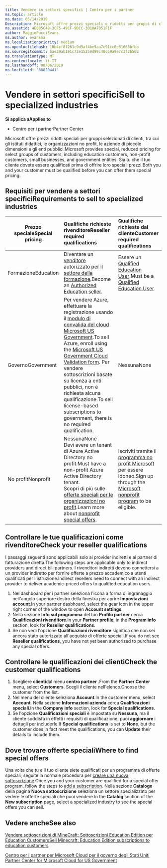 ```yaml
---
title: Vendere in settori specifici | Centro per i partner
ms.topic: article
ms.date: 05/14/2019
Description: Microsoft offre prezzi speciali e ridotti per gruppi di clienti selezionati, inclusi i clienti dell'istruzione, i clienti senza scopo di lucro e gli utenti governativi.
ms.assetid: 4E085C48-3CF5-49CF-9DCC-3D18A7051F1F
author: MaggiePucciEvans
ms.author: evansma
ms.localizationpriority: medium
ms.openlocfilehash: 10b4cf8f261c9d9af4be5aa7c91cc6e81663bfba
ms.sourcegitcommit: bae29ab191c72e15259d99c40c69a9e7c3f2b502
ms.translationtype: MT
ms.contentlocale: it-IT
ms.lasthandoff: 08/06/2019
ms.locfileid: "68820441"
---
```

# <a name="sell-to-specialized-industries"></a><span data-ttu-id="d9296-103">Vendere in settori specifici</span><span class="sxs-lookup"><span data-stu-id="d9296-103">Sell to specialized industries</span></span>

<span data-ttu-id="d9296-104">**Si applica a**</span><span class="sxs-lookup"><span data-stu-id="d9296-104">**Applies to**</span></span>

-  <span data-ttu-id="d9296-105">Centro per i partner</span><span class="sxs-lookup"><span data-stu-id="d9296-105">Partner Center</span></span>

<span data-ttu-id="d9296-106">Microsoft offre prezzi ridotti speciali per gruppi selezionati di clienti, tra cui gli istituti didattici, le organizzazioni no profit, le aziende di piccole dimensioni e gli enti pubblici.</span><span class="sxs-lookup"><span data-stu-id="d9296-106">Microsoft provides special, reduced pricing for select groups of customers, including education customers, non-profit customers, small businesses, and government entities.</span></span> <span data-ttu-id="d9296-107">Sia tu che il tuo cliente dovete essere qualificati prima di offrire loro speciali prezzi.</span><span class="sxs-lookup"><span data-stu-id="d9296-107">Both you and your customer must be qualified before you can offer them special pricing.</span></span> 

## <a name="requirements-to-sell-to-specialized-industries"></a><span data-ttu-id="d9296-108">Requisiti per vendere a settori specifici</span><span class="sxs-lookup"><span data-stu-id="d9296-108">Requirements to sell to specialized industries</span></span>

|<span data-ttu-id="d9296-109">**Prezzo speciale**</span><span class="sxs-lookup"><span data-stu-id="d9296-109">**Special pricing**</span></span>   |<span data-ttu-id="d9296-110">**Qualifiche richieste rivenditore**</span><span class="sxs-lookup"><span data-stu-id="d9296-110">**Reseller required qualifications**</span></span>   |<span data-ttu-id="d9296-111">**Qualifiche richieste dal cliente**</span><span class="sxs-lookup"><span data-stu-id="d9296-111">**Customer required qualifications**</span></span>   |
|----------------------------|:---------------------------------|:------------------------------------------|
|<span data-ttu-id="d9296-112">Formazione</span><span class="sxs-lookup"><span data-stu-id="d9296-112">Education</span></span>   |<span data-ttu-id="d9296-113">Diventare un [venditore autorizzato per il settore della formazione](https://www.mepn.com).</span><span class="sxs-lookup"><span data-stu-id="d9296-113">Become an [Authorized Education seller](https://www.mepn.com).</span></span>   | <span data-ttu-id="d9296-114">Essere un [Qualified Education User](https://www.microsoftvolumelicensing.com/DocumentSearch.aspx?Mode=3&DocumentTypeId=7).</span><span class="sxs-lookup"><span data-stu-id="d9296-114">Must be a [Qualified Education User](https://www.microsoftvolumelicensing.com/DocumentSearch.aspx?Mode=3&DocumentTypeId=7).</span></span>   |
|<span data-ttu-id="d9296-115">Governo</span><span class="sxs-lookup"><span data-stu-id="d9296-115">Government</span></span>   |<span data-ttu-id="d9296-116">Per vendere Azure, effettuare la registrazione usando il [modulo di convalida del cloud Microsoft US Government](https://azuregov.microsoft.com/csp).</span><span class="sxs-lookup"><span data-stu-id="d9296-116">To sell Azure, enroll using the [Microsoft US Government Cloud Validation form](https://azuregov.microsoft.com/csp).</span></span> <span data-ttu-id="d9296-117">Per vendere sottoscrizioni basate su licenza a enti pubblici, non è richiesta alcuna qualificazione.</span><span class="sxs-lookup"><span data-stu-id="d9296-117">To sell license-based subscriptions to government, there is no required qualification.</span></span>|   <span data-ttu-id="d9296-118">Nessuna</span><span class="sxs-lookup"><span data-stu-id="d9296-118">None</span></span>|
|<span data-ttu-id="d9296-119">No profit</span><span class="sxs-lookup"><span data-stu-id="d9296-119">Nonprofit</span></span>  |<span data-ttu-id="d9296-120">Nessuna</span><span class="sxs-lookup"><span data-stu-id="d9296-120">None</span></span><br><span data-ttu-id="d9296-121">Devi avere un tenant di Azure Active Directory no profit.</span><span class="sxs-lookup"><span data-stu-id="d9296-121">Must have a non-profit Azure Active Directory tenant.</span></span><br><span data-ttu-id="d9296-122">Scopri di più sulle [offerte speciali per le organizzazioni no profit](https://assetsprod.microsoft.com/mpn/nonprofit-skus-in-csp-faq.pdf).</span><span class="sxs-lookup"><span data-stu-id="d9296-122">Learn more about [nonprofit special offers](https://assetsprod.microsoft.com/mpn/nonprofit-skus-in-csp-faq.pdf).</span></span>   |<span data-ttu-id="d9296-123">Iscriviti tramite il [programma no profit Microsoft](https://nonprofit.microsoft.com/#/register) per essere idoneo.</span><span class="sxs-lookup"><span data-stu-id="d9296-123">Sign up through the [Microsoft nonprofit program](https://nonprofit.microsoft.com/#/register) to be eligible.</span></span>   |


## <a name="check-your-reseller-qualifications"></a><span data-ttu-id="d9296-124">Controllare le tue qualificazioni come rivenditore</span><span class="sxs-lookup"><span data-stu-id="d9296-124">Check your reseller qualifications</span></span>

<span data-ttu-id="d9296-125">I passaggi seguenti sono applicabili solo ai provider indiretti e ai partner di fatturazione diretta.</span><span class="sxs-lookup"><span data-stu-id="d9296-125">The following steps are applicable only to indirect providers and direct bill partners.</span></span> <span data-ttu-id="d9296-126">I rivenditori indiretti devono connettersi a un provider indiretto per fornire offerte a prezzo accademico a utenti qualificati per l'istruzione.</span><span class="sxs-lookup"><span data-stu-id="d9296-126">Indirect resellers need to connect with an indirect provider to deliver academic-priced offers to qualified education users.</span></span> 

1.  <span data-ttu-id="d9296-127">Nel dashboard per i partner seleziona l'icona a forma di ingranaggio nell'angolo superiore destro della finestra per aprire **Impostazioni account**.</span><span class="sxs-lookup"><span data-stu-id="d9296-127">In your partner dasbhoard, select the gear icon in the upper right corner of the window to open **Account settings**.</span></span>
2.  <span data-ttu-id="d9296-128">Nella sezione **Info sul programma** del tuo **Profilo partner** cerca **Qualificazioni rivenditore**.</span><span class="sxs-lookup"><span data-stu-id="d9296-128">In your **Partner profile**, in the **Program info** section, look for **Reseller qualifications**.</span></span>
3.  <span data-ttu-id="d9296-129">Se non vedi l'opzione **Qualificazioni rivenditore** significa che non sei ancora stato autorizzato all'acquisto di offerte speciali.</span><span class="sxs-lookup"><span data-stu-id="d9296-129">If you do not see **Reseller qualifications**, you have not yet been authorized to purchase any special offers.</span></span>

## <a name="check-the-customer-qualifications"></a><span data-ttu-id="d9296-130">Controllare le qualificazioni dei clienti</span><span class="sxs-lookup"><span data-stu-id="d9296-130">Check the customer qualifications</span></span>

1.  <span data-ttu-id="d9296-131">Scegliere **clienti**dal menu **centro partner** .</span><span class="sxs-lookup"><span data-stu-id="d9296-131">From the **Partner Center** menu, select **Customers**.</span></span> <span data-ttu-id="d9296-132">Scegli il cliente nell'elenco.</span><span class="sxs-lookup"><span data-stu-id="d9296-132">Choose the customer from the list.</span></span>
2.  <span data-ttu-id="d9296-133">Nel menu del cliente seleziona **Account**.</span><span class="sxs-lookup"><span data-stu-id="d9296-133">In the customer menu, select **Account**.</span></span> <span data-ttu-id="d9296-134">Nella sezione **Informazioni azienda** cerca **Qualificazioni speciali**.</span><span class="sxs-lookup"><span data-stu-id="d9296-134">In the **Company info** section, look for **Special qualifications**.</span></span>
3.  <span data-ttu-id="d9296-135">Se l'opzione **Qualificazioni speciali** è impostata su **Nessuna**, ma il cliente soddisfa in effetti i requisiti di qualificazione, puoi **aggiornare** i dettagli per includerle.</span><span class="sxs-lookup"><span data-stu-id="d9296-135">If **Special qualifications** is set to **None**, but the customer does in fact meet the qualifications, you can **Update** their details to include them.</span></span>

## <a name="where-to-find-special-offers"></a><span data-ttu-id="d9296-136">Dove trovare offerte speciali</span><span class="sxs-lookup"><span data-stu-id="d9296-136">Where to find special offers</span></span>

<span data-ttu-id="d9296-137">Una volta che tu e il tuo cliente siete qualificati per un programma di offerte speciali, seguite la normale procedura per [creare una nuova sottoscrizione](create-a-new-subscription.md).</span><span class="sxs-lookup"><span data-stu-id="d9296-137">Once you and your customer are qualified for a special offer program, follow the steps to [add a subscription](create-a-new-subscription.md).</span></span> <span data-ttu-id="d9296-138">Nella sezione **Catalogo** della pagina **Nuova sottoscrizione** seleziona un settore specializzato per vedere le offerte speciali che puoi vendere.</span><span class="sxs-lookup"><span data-stu-id="d9296-138">In the **Catalog** section of the **New subscription** page, select a specialized industry to see the special offers you can sell.</span></span>

## <a name="see-also"></a><span data-ttu-id="d9296-139">Vedere anche</span><span class="sxs-lookup"><span data-stu-id="d9296-139">See also</span></span>

[<span data-ttu-id="d9296-140">Vendere sottoscrizioni di MineCraft: Sottoscrizioni Education Edition per Education Customers</span><span class="sxs-lookup"><span data-stu-id="d9296-140">Sell Minecraft: Education Edition subscriptions to education customers</span></span>](minecraft-subscriptions.md)

[<span data-ttu-id="d9296-141">Centro per i partner per Microsoft Cloud per il governo degli Stati Uniti</span><span class="sxs-lookup"><span data-stu-id="d9296-141"> Partner Center for Microsoft Cloud for US Government</span></span>](partner-center-for-microsoft-us-govt-cloud.md)


 

 

 



